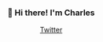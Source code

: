 
<h3 align="center">👋 Hi there! I'm Charles</h3>
<p align="center">
  <a href="https://twitter.com/pseudocharleskk">Twitter</a>
</p>
